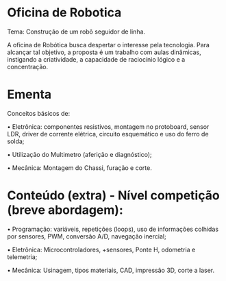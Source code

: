# Oficina de Robotica


Tema: Construção de um robô seguidor de linha.

A oficina de Robótica busca despertar o interesse pela tecnologia.
Para alcançar tal objetivo, a proposta é um trabalho com aulas dinâmicas, instigando a criatividade, a capacidade de raciocínio lógico e a concentração. 

# Ementa

Conceitos básicos de:

• Eletrônica: componentes resistivos, montagem no protoboard, sensor LDR, driver de corrente elétrica, circuito esquemático e uso do ferro de solda;

• Utilização do Multimetro (aferição e diagnóstico);

• Mecânica: Montagem do Chassi, furação e corte.


# Conteúdo (extra) - Nível competição (breve abordagem):

• Programação: variáveis, repetições (loops), uso de informações colhidas por sensores, PWM, conversão A/D, navegação inercial;

• Eletrônica: Microcontroladores, +sensores, Ponte H, odometria e telemetria;

• Mecânica: Usinagem, tipos materiais, CAD, impressão 3D, corte a laser.

